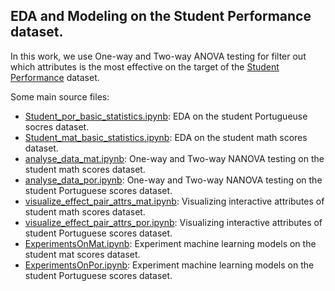 EDA and Modeling on the Student Performance dataset.
----

In this work, we use One-way and Two-way ANOVA testing for filter out which attributes is the most effective on the target of the [Student Performance](http://www3.dsi.uminho.pt/pcortez/student.pdf) dataset.

Some main source files:
+ [Student_por_basic_statistics.ipynb](Student_por_basic_statistics.ipynb): EDA on the student Portugueuse socres dataset.
+ [Student_mat_basic_statistics.ipynb](Student_mat_basic_statistics.ipynb): EDA on the student math scores dataset.
+ [analyse_data_mat.ipynb](analyse_data_mat.ipynb): One-way and Two-way NANOVA testing on the student math scores dataset.
+ [analyse_data_por.ipynb](analyse_data_por.ipynb): One-way and Two-way NANOVA testing on the student Portuguese scores dataset.
+ [visualize_effect_pair_attrs_mat.ipynb](visualize_effect_pair_attrs_mat.ipynb): Visualizing interactive attributes of student math scores dataset.
+ [visualize_effect_pair_attrs_por.ipynb](visualize_effect_pair_attrs_por.ipynb): Visualizing interactive attributes of student Portuguese scores dataset.
+ [ExperimentsOnMat.ipynb](ExperimentsOnMat.ipynb): Experiment machine learning models on the student mat scores dataset.
+ [ExperimentsOnPor.ipynb](ExperimentsOnMat.ipynb): Experiment machine learning models on the student Portuguese scores dataset.